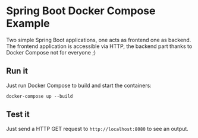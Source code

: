 # Spring Boot Docker Compose Example

Two simple Spring Boot applications, one acts as frontend one as backend. The frontend application is accessible via HTTP, 
the backend part thanks to Docker Compose not for everyone ;)


## Run it
Just run Docker Compose to build and start the containers: 
```
docker-compose up --build
```

## Test it
Just send a HTTP GET request to ``http://localhost:8080`` to see an output.